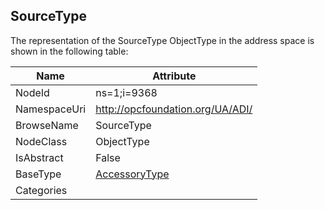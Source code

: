 <!-- objecttype -->
## SourceType
  
<!-- end of text -->
The representation of the SourceType ObjectType in the address space is shown in the following table:  

|Name|Attribute|
|---|---|
|NodeId|ns=1;i=9368|
|NamespaceUri|http://opcfoundation.org/UA/ADI/|
|BrowseName|SourceType|
|NodeClass|ObjectType|
|IsAbstract|False|
|BaseType|[AccessoryType](../../ObjectTypes/AccessoryType/readme.md)|
|Categories||

